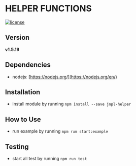 # HELPER FUNCTIONS
[![license](https://img.shields.io/github/license/mashape/apistatus.svg)]()

## Version
**v1.5.19**

## Dependencies
* nodejs: [https://nodejs.org/](https://nodejs.org/en/)


## Installation
* install module by running `npm install --save jnpl-helper`


## How to Use
* run example by running `npm run start:example`


## Testing
* start all test by running `npm run test`

